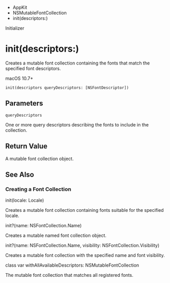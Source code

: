 

- AppKit
- NSMutableFontCollection
-  init(descriptors:) 

Initializer

# init(descriptors:)

Creates a mutable font collection containing the fonts that match the specified font descriptors.

macOS 10.7+

``` source
init(descriptors queryDescriptors: [NSFontDescriptor])
```

## Parameters 

`queryDescriptors`  

One or more query descriptors describing the fonts to include in the collection.

## Return Value

A mutable font collection object.

## See Also

### Creating a Font Collection

init(locale: Locale)

Creates a mutable font collection containing fonts suitable for the specified locale.

init?(name: NSFontCollection.Name)

Creates a mutable named font collection object.

init?(name: NSFontCollection.Name, visibility: NSFontCollection.Visibility)

Creates a mutable font collection with the specified name and font visibility.

class var withAllAvailableDescriptors: NSMutableFontCollection

The mutable font collection that matches all registered fonts.

